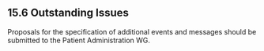 ## 15.6 Outstanding Issues

Proposals for the specification of additional events and messages should be submitted to the Patient Administration WG.
